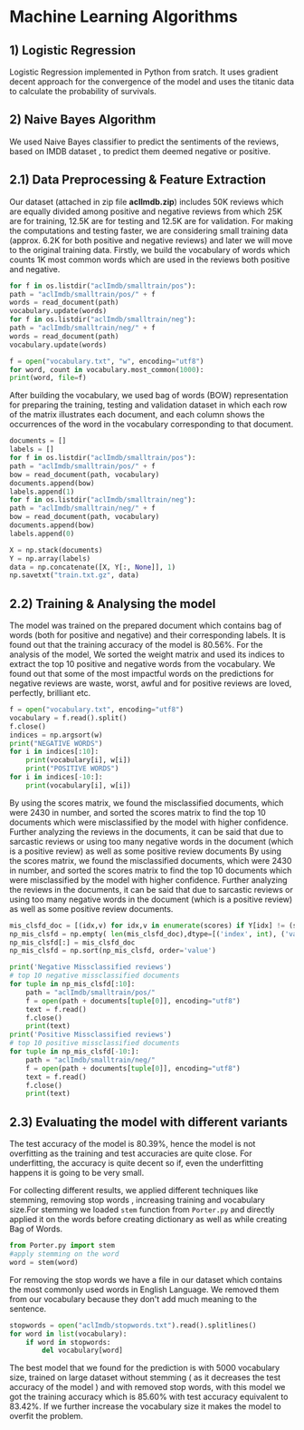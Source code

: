 # Machine Learning Algorithms 
## 1) Logistic Regression
Logistic Regression implemented in Python from sratch. It uses gradient decent approach for the convergence of the model and uses the titanic data to calculate the probability of survivals.

## 2) Naive Bayes Algorithm
We used Naive Bayes classifier to predict the sentiments of the reviews, based on IMDB dataset , to predict them deemed negative or positive.
## 2.1) Data Preprocessing & Feature Extraction
Our dataset (attached in zip file __aclImdb.zip__) includes 50K reviews which are equally divided among positive and negative reviews from which 25K are for training, 12.5K are for testing and 12.5K are for validation. For making the computations and testing faster, we are considering small training data (approx. 6.2K for both positive and negative reviews) and later we will move to the original training data. Firstly, we build the vocabulary of words which counts 1K most common words which are used in the reviews both positive and negative.
```python   
for f in os.listdir("aclImdb/smalltrain/pos"):
path = "aclImdb/smalltrain/pos/" + f
words = read_document(path)
vocabulary.update(words)
for f in os.listdir("aclImdb/smalltrain/neg"):
path = "aclImdb/smalltrain/neg/" + f
words = read_document(path)
vocabulary.update(words)

f = open("vocabulary.txt", "w", encoding="utf8")
for word, count in vocabulary.most_common(1000):
print(word, file=f)   
```
After building the vocabulary, we used bag of words (BOW) representation for preparing the training, testing and validation dataset in which each row of the matrix illustrates each document, and each column shows the occurrences of the word in the vocabulary corresponding to that document.
```python
documents = []
labels = []
for f in os.listdir("aclImdb/smalltrain/pos"):
path = "aclImdb/smalltrain/pos/" + f
bow = read_document(path, vocabulary)
documents.append(bow)
labels.append(1)
for f in os.listdir("aclImdb/smalltrain/neg"):
path = "aclImdb/smalltrain/neg/" + f
bow = read_document(path, vocabulary)
documents.append(bow)
labels.append(0)

X = np.stack(documents)
Y = np.array(labels)
data = np.concatenate([X, Y[:, None]], 1)
np.savetxt("train.txt.gz", data)
```    
## 2.2) Training & Analysing the model
The model was trained on the prepared document which contains bag of words (both for positive and negative) and their corresponding labels. It is found out that the training 
accuracy of the model is 80.56%.
For the analysis of the model, We sorted the weight matrix and used its indices to extract the top 10 positive and negative words from the vocabulary. We found out that some of the most impactful words on the predictions for negative reviews are waste, worst, awful and for positive reviews are loved, perfectly, brilliant etc. 
```Python
f = open("vocabulary.txt", encoding="utf8")
vocabulary = f.read().split()
f.close()
indices = np.argsort(w)
print("NEGATIVE WORDS")
for i in indices[:10]:
	print(vocabulary[i], w[i])
	print("POSITIVE WORDS")
for i in indices[-10:]:
	print(vocabulary[i], w[i])
```
By using the scores matrix, we found the misclassified documents, which were 2430 in number, and sorted the scores matrix to find the top 10 documents which were misclassified by the model with higher confidence. Further analyzing the reviews in the documents, it can be said that due to sarcastic reviews or using too many negative words in the document (which is a positive review) as well as some positive review documents By using the scores matrix, we found the misclassified documents, which were 2430 in 
number, and sorted the scores matrix to find the top 10 documents which were misclassified by the model with higher confidence. Further analyzing the reviews in the 
documents, it can be said that due to sarcastic reviews or using too many negative words in the document (which is a positive review) as well as some positive review documents.
```python
mis_clsfd_doc = [(idx,v) for idx,v in enumerate(scores) if Y[idx] != (scores[idx] > 0).astype(int)]
np_mis_clsfd = np.empty( len(mis_clsfd_doc),dtype=[('index', int), ('value', float)])
np_mis_clsfd[:] = mis_clsfd_doc
np_mis_clsfd = np.sort(np_mis_clsfd, order='value') 

print('Negative Missclassified reviews')
# top 10 negative missclassified documents
for tuple in np_mis_clsfd[:10]:
	path = "aclImdb/smalltrain/pos/"
	f = open(path + documents[tuple[0]], encoding="utf8")
	text = f.read()
	f.close()
	print(text)
print('Positive Missclassified reviews')
# top 10 positive missclassified documents
for tuple in np_mis_clsfd[-10:]:
	path = "aclImdb/smalltrain/neg/"
	f = open(path + documents[tuple[0]], encoding="utf8")
	text = f.read()
	f.close()
	print(text)
```
## 2.3) Evaluating the model with different variants
The test accuracy of the model is 80.39%, hence the model is not overfitting as the training and test accuracies are quite close. For underfitting, the accuracy is quite decent so if, even the underfitting happens it is going to be very small.

For collecting different results, we applied different techniques like stemming, removing stop words , increasing training and vocabulary size.For stemming we loaded ```stem``` function from ```Porter.py``` and directly applied it on the words before creating dictionary as well as while creating Bag of Words.
```Python 
from Porter.py import stem
#apply stemming on the word
word = stem(word)
````
For removing the stop words we have a file in our dataset which contains the most commonly used words in English Language. We removed them from our vocabulary because they don't add much meaning to the sentence.
```Python 
stopwords = open("aclImdb/stopwords.txt").read().splitlines()
for word in list(vocabulary):
    if word in stopwords:
        del vocabulary[word]
````

The best model that we found for the prediction is with 5000 vocabulary size, trained on large dataset without stemming ( as it decreases the test accuracy of the model ) and with removed stop words, with this model we got the training accuracy which is 85.60% with test accuracy equivalent to 83.42%. If we further increase the vocabulary size it makes the model to overfit the problem.
